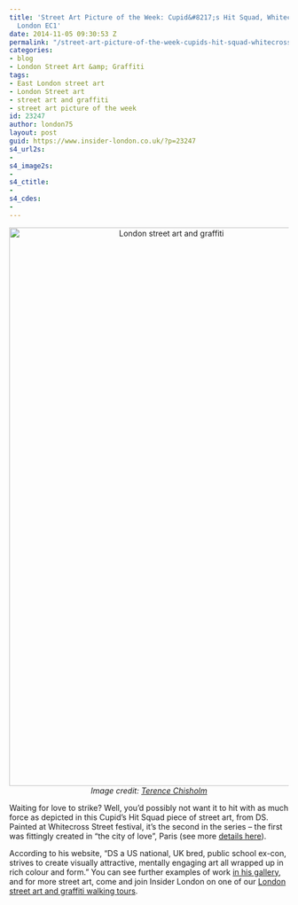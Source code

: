 ```yaml
---
title: 'Street Art Picture of the Week: Cupid&#8217;s Hit Squad, Whitecross Street,
  London EC1'
date: 2014-11-05 09:30:53 Z
permalink: "/street-art-picture-of-the-week-cupids-hit-squad-whitecross-street-london-ec1/"
categories:
- blog
- London Street Art &amp; Graffiti
tags:
- East London street art
- London Street art
- street art and graffiti
- street art picture of the week
id: 23247
author: london75
layout: post
guid: https://www.insider-london.co.uk/?p=23247
s4_url2s:
- 
s4_image2s:
- 
s4_ctitle:
- 
s4_cdes:
- 
---
```


<p style="text-align: center;">
  <a href="/wp-content/uploads/2014/11/DS-ART_mini.jpg"><img class="aligncenter wp-image-23249 size-full" src="/wp-content/uploads/2014/11/DS-ART_mini.jpg" alt="London street art and graffiti" width="569" height="1008" /></a><br /> <em>Image credit: <a href="https://www.flickr.com/photos/22486514@N04/15607110911/in/photolist-pUZ6mB-pCyjDs-pULCsg-pULEnt-pULz6g-pUWpSR-pULDxH-oYa54f-pwv8GG-pM9wka-pMde8N-pLCtc7-oPKH28-pJsRs5-pu9X63-pu7k3U-oNV5Nc-oNvafX-psUs49-pKnFXJ-pEKyiL-ppRyFv-pp7miE-poz3rD-pBQ3KA-pDRNxa-pmPk2j-pDhrJ9-pmQ8s2-pkR8UP-pjqfYe-px3G3H-pwj3X8-pwhgkq-pbfdjC-poDGJR-pDjuCV-pDht4J-pgZzcG-pxjVyT-px3GpK-pfQtnQ-pCv34y-pwhfLu-pd5wnB-pu6Gp7-pbSkz7-pbDXBR-pbjDxz-p6TctT" target="_blank">Terence Chisholm</a></em>
</p>

Waiting for love to strike? Well, you&#8217;d possibly not want it to hit with as much force as depicted in this Cupid&#8217;s Hit Squad piece of street art, from DS. Painted at Whitecross Street festival, it&#8217;s the second in the series &#8211; the first was fittingly created in &#8220;the city of love&#8221;, Paris (see more <a href="http://www.dsart.co.uk/store/products/2156/" target="_blank">details here</a>).

According to his website, &#8220;DS a US national, UK bred, public school ex-con, strives to create visually attractive, mentally engaging art all wrapped up in rich colour and form.&#8221; You can see further examples of work <a href="http://www.dsart.co.uk/gallery/" target="_blank">in his gallery</a>, and for more street art, come and join Insider London on one of our <a href="https://www.insider-london.co.uk/tours/street-art-tour-london/" target="_blank">London street art and graffiti walking tours</a>.